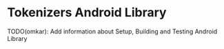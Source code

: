 # Tokenizers Android Library
TODO(omkar): Add information about Setup, Building and Testing Android Library
